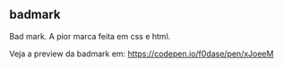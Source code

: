 ## badmark
Bad mark. A pior marca feita em css e html. 

Veja a preview da badmark em:
https://codepen.io/f0dase/pen/xJoeeM
